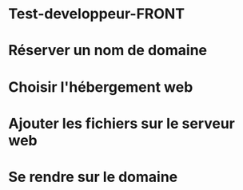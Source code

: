 # Test-developpeur-FRONT
# Réserver un nom de domaine
# Choisir l'hébergement web
# Ajouter les fichiers sur le serveur web
# Se rendre sur le domaine 